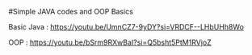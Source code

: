 #Simple JAVA codes and OOP Basics

Basic Java : https://youtu.be/UmnCZ7-9yDY?si=VRDCF--LHbUHh8Wo

OOP : https://youtu.be/bSrm9RXwBaI?si=Q5bsht5PtM1RVjoZ
